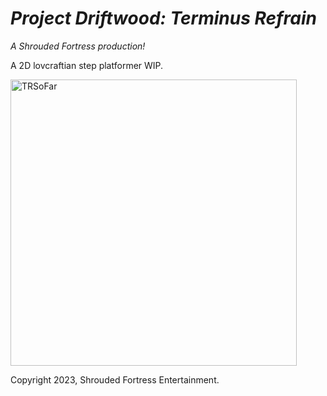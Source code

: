 # *Project Driftwood: Terminus Refrain*

*A Shrouded Fortress production!*

A 2D lovcraftian step platformer WIP. 


<img width="458" alt="TRSoFar" src="https://github.com/KoalMCasler/TerminusRefrain/assets/71401318/4e4a805d-e303-4291-9d3c-123cc39c2c27">









Copyright 2023, Shrouded Fortress Entertainment. 
